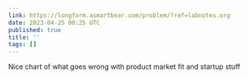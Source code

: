 ```yaml
---
link: https://longform.asmartbear.com/problem/?ref=labnotes.org
date: 2023-04-25 00:25 UTC
published: true
title: ''
tags: []
---
```


Nice chart of what goes wrong with product market fit and startup stuff
